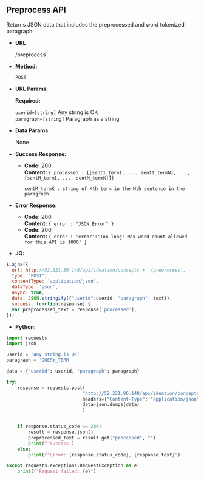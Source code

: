 **Preprocess API**
----
  Returns JSON data that includes the preprocessed and word tokenized paragraph

* **URL**

  /preprocess

* **Method:**

  `POST` 
  
*  **URL Params**

   **Required:**
 
   `userid=[string]` Any string is OK <br />
   `paragraph=[string]`   Paragraph as a string

* **Data Params**

  None

* **Success Response:**

  * **Code:** 200 <br />
    **Content:** `{ processed : [[sent1_term1, ..., sent1_termN], ..., [sentM_term1, ..., sentM_termK]]}`
    
    `sentM_termK : string of Kth term in the Mth sentence in the paragraph`<br />
     
* **Error Response:**

  * **Code:** 200 <br />
    **Content:** `{ error : "JSON Error" }`
  * **Code:** 200 <br />
    **Content:** `{ error : 'error':'Too long! Max word count allowed for this API is 1000' }`

* **JQ:**

```javascript
$.ajax({
  url: http://52.221.86.148/api/ideation/concepts + '/preprocess',
  type: "POST",
  contentType: 'application/json',
  dataType: 'json',
  async: true,
  data: JSON.stringify({"userid":userid, "paragraph": text}),
  success: function(response) {
  var preprocessed_text = response['processed'];
});
```

* **Python:**

```python
import requests
import json

userid = 'Any string is OK'
paragraph = 'QUERY_TERM'

data = {"userid": userid, "paragraph": paragraph}

try:
    response = requests.post(
                            "http://52.221.86.148/api/ideation/concepts/preprocess",
                            headers={"Content-Type": "application/json"},
                            data=json.dumps(data)
                            )


    if response.status_code == 200:
        result = response.json()
        preprocessed_text = result.get("processed", "")
        print(f'Success')
    else:
        print(f"Error: {response.status_code}, {response.text}")

except requests.exceptions.RequestException as e:
    print(f"Request failed: {e}")
```


